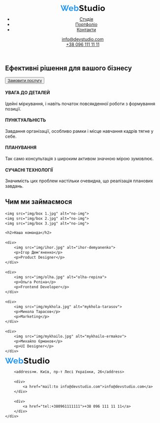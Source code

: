 <!DOCTYPE html>
<html lang="en">
<head>
    <meta charset="UTF-8">
    <meta http-equiv="X-UA-Compatible" content="IE=edge">
    <meta name="viewport" content="width=device-width, initial-scale=1.0">
    <title>WebStudio</title>
</head>
<body>
<!-- Navigation -->
<header>
    <img src="img/WebStudio.png" alt="webstudio">
    <nav>
        <ul>
            <li><a href="">Студія</a></li>
            <li><a href="">Портфоліо</a></li>
            <li><a href="">Контакти</a></li>
        </ul>
    </nav>
    
   <div>
    <a href="mail:to info@devstudio.com">info@devstudio.com</a>
</div>
   <div>
    <a href="tel:+380961111111">+38 096 111 11 11</a>
</div>

</header>
<!-- Main -->
<main>
    <section>
        <h1>Ефективні рішення для вашого бізнесу</h1>
        <button type="button"><a href="">Замовити послугу</a></button>
    </section>
<!-- Main Content -->
    <section>
    <p><h4>УВАГА ДО ДЕТАЛЕЙ</h4>Ідейні міркування, і навіть початок повсякденної роботи з формування позиції.</p>
    <p><h4>ПУНКТУАЛЬНІСТЬ</h4>Завдання організації, особливо рамки і місце навчання кадрів тягне у себе.</p>
    <p><h4>ПЛАНУВАННЯ</h4>Так само консультація з широким активом значною мірою зумовлює.</p>
    <p><h4>СУЧАСНІ ТЕХНОЛОГІЇ</h4>Значимість цих проблем настільки очевидна, що реалізація планових завдань.</p>
    </section>
<section>
    <h2>Чим ми займаємося</h2>

    <img src="img/box 1.jpg" alt="no-img">
    <img src="img/box 2.jpg" alt="no-img">
    <img src="img/box 3.jpg" alt="no-img">
</section>

<section>

    <h2>Наша команда</h2>

    <div>
        <img src="img/ihor.jpg" alt="ihor-demyanenko">
        <p>Ігор Дем'яненко</p>
        <p>Product Designer</p>
    </div>

    <div>
        <img src="img/olha.jpg" alt="olha-repina">
        <p>Ольга Рєпіна</p>
        <p>Frontend Developer</p>
    </div>

    <div>
        <img src="img/mykhola.jpg" alt="mykhola-tarasov">
        <p>Микола Тарасов</p>
        <p>Marketing</p>
    </div>

    <div>
        <img src="img/mykhailo.jpg" alt="mykhailo-ermakov">
        <p>Михайло Єрмаков</p>
        <p>UI Designer</p>
    </div>

</section>

</main>

<footer>
    <div>
        <img src="img/WebStudio.png" alt="webstudio">

        <address>м. Київ, пр-т Лесі Українки, 26</address>

        <div>
            <a href="mail:to info@devstudio.com">info@devstudio.com</a>
        </div>

        <div>
            <a href="tel:+380961111111">+38 096 111 11 11</a>
        </div>
    </div>

</footer>
    
</body>
</html>
